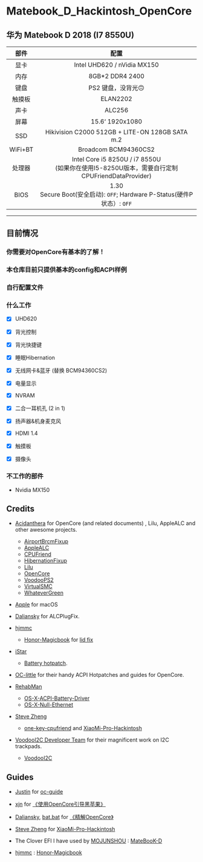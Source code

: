 # Matebook_D_Hackintosh_OpenCore

## 华为 Matebook D 2018 (I7 8550U) 

| 部件 | 配置                                                                                                            |
|:--------------:|:------------------------------------------------------------------------------------------------------------------:|
| 显卡 | Intel UHD620 / nVidia MX150                                                                                        |
| 内存         | 8GB*2 DDR4 2400                                                                                                    |
| 键盘     | PS2 键盘，没背光🙃                                                                                   |
| 触摸板       | ELAN2202                                           |
| 声卡     | ALC256                                                                                                             |
| 屏幕         | 15.6‘ 1920x1080                                                                                                    |
| SSD            | Hikivision C2000 512GB + LITE-ON 128GB SATA m.2                                                                    |
| WiFi+BT        | Broadcom BCM94360CS2                                                                                         |
| 处理器      | Intel Core i5 8250U / i7 8550U </br>(如果你在使用I5-8250U版本，需要自行定制CPUFriendDataProvider) |
| BIOS  |    1.30 <br> Secure Boot(安全启动): `OFF`;  Hardware P-Status(硬件P状态）: `OFF`  |

---------

## 目前情况

### **你需要对OpenCore有基本的了解！**
### 本仓库目前只提供基本的config和ACPI样例
### 自行配置文件



### 什么工作
- [x] UHD620  
- [x] 背光控制
- [x] 背光快捷键
- [x] 睡眠Hibernation
- [x] 无线网卡&蓝牙 (替换 BCM94360CS2)
- [x] 电量显示
- [x] NVRAM
- [x] 二合一耳机孔 (2 in 1)
- [x] 扬声器&机身麦克风
- [x] HDMI 1.4
- [x] 触摸板
- [x] 摄像头


### 不工作的部件
-  Nvidia MX150


## Credits

- [Acidanthera](https://github.com/acidanthera) for OpenCore (and related documents) , Lilu, AppleALC and other awesome projects.
   - [AirportBrcmFixup](https://github.com/acidanthera/AirportBrcmFixup)
   - [AppleALC](https://github.com/acidanthera/AppleALC)
   - [CPUFriend](https://github.com/acidanthera/CPUFriend)
   - [HibernationFixup](https://github.com/acidanthera/HibernationFixup)
   - [Lilu](https://github.com/acidanthera/Lilu)
   - [OpenCore](https://github.com/acidanthera/OpenCorePkg)
   - [VoodooPS2](https://github.com/acidanthera/VoodooPS2)
   - [VirtualSMC](https://github.com/acidanthera/VirtualSMC)
   - [WhateverGreen](https://github.com/acidanthera/WhateverGreen)

- [Apple](apple.com) for macOS

- [Daliansky](https://github.com/daliansky) for ALCPlugFix.

- [hjmmc](https://github.com/hjmmc) 
    - [Honor-Magicbook](https://github.com/hjmmc/Honor-MagicbookThe) for [lid fix](https://github.com/Zero-zer0/Matebook_D_2018_Hackintosh_OpenCore/blob/master/Shared/ACPI/SSDT-LID-Wake-After-Sleep.dsl)
- [iStar](https://github.com/XStar-Dev) 
    - [Battery hotpatch](https://github.com/Zero-zer0/Matebook_D_2018_Hackintosh_OpenCore/blob/master/Shared/ACPI/SSDT-BAT1-HUAWEI.dsl).

- [OC-little](https://github.com/daliansky/OC-little) for their handy ACPI Hotpatches and guides for OpenCore.

- [RehabMan](https://github.com/RehabMan)
   - [OS-X-ACPI-Battery-Driver](https://github.com/RehabMan/OS-X-ACPI-Battery-Driver)
   - [OS-X-Null-Ethernet](https://github.com/RehabMan/OS-X-Null-Ethernet)

- [Steve Zheng](https://github.com/stevezhengshiqi) 
    - [one-key-cpufriend](https://github.com/stevezhengshiqi/one-key-cpufriend) and [XiaoMi-Pro-Hackintosh](https://github.com/daliansky/XiaoMi-Pro-Hackintosh)

- [VoodooI2C Developer Team](https://github.com/VoodooI2C) for their magnificent work on I2C trackpads.  
   - [VoodooI2C](https://github.com/VoodooI2C/VoodooI2C)




## Guides
- [Justin](https://github.com/cattyhouse) for  [oc-guide](https://github.com/cattyhouse/oc-guide) 

- [xjn](https://github.com/xjn819) for [《使用OpenCore引导黑苹果》](https://blog.xjn819.com/?p=543)

- [Daliansky](https://github.com/daliansky), [bat.bat](https://github.com/williambj1) for [《精解OpenCore》](https://blog.daliansky.net/OpenCore-BootLoader.html)

- [Steve Zheng](https://github.com/stevezhengshiqi) for [XiaoMi-Pro-Hackintosh](https://github.com/daliansky/XiaoMi-Pro-Hackintosh)

- The Clover EFI I have used by [MOJUNSHOU](https://github.com/MOJUNSHOU) : [MateBooK-D](https://github.com/MOJUNSHOU/MateBooK-D)

- [hjmmc](https://github.com/hjmmc) :  [Honor-Magicbook](https://github.com/hjmmc/Honor-MagicbookThe)


